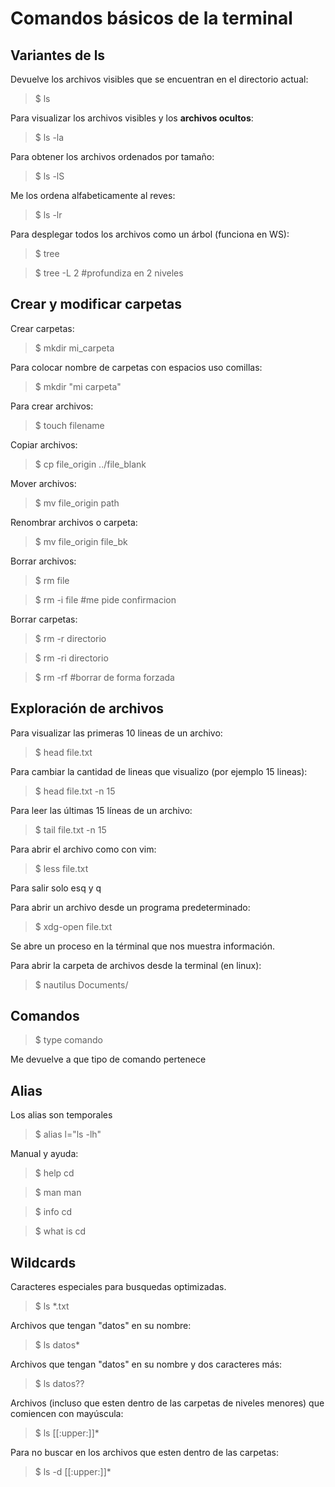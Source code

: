 # Comandos básicos de la terminal

## Variantes de ls
Devuelve los archivos visibles que se encuentran en el directorio actual:
>$ ls

Para visualizar los archivos visibles y los <b>archivos ocultos</b>:
>$ ls -la

Para obtener los archivos ordenados por tamaño:
>$ ls -lS

Me los ordena alfabeticamente al reves:
>$ ls -lr

Para desplegar todos los archivos como un árbol (funciona en WS):
>$ tree

>$ tree -L 2 #profundiza en 2 niveles


## Crear y modificar carpetas
Crear carpetas:
>$ mkdir mi_carpeta

Para colocar nombre de carpetas con espacios uso comillas:
>$ mkdir "mi carpeta"

Para crear archivos:
>$ touch filename

Copiar archivos:
>$ cp file_origin ../file_blank

Mover archivos:
>$ mv file_origin path

Renombrar archivos o carpeta:
>$ mv file_origin file_bk

Borrar archivos:
>$ rm file

>$ rm -i file #me pide confirmacion

Borrar carpetas:
>$ rm -r directorio

>$ rm -ri directorio

>$ rm -rf #borrar de forma forzada

## Exploración de archivos

Para visualizar las primeras 10 lineas de un archivo:

>$ head file.txt

Para cambiar la cantidad de lineas que visualizo (por ejemplo 15 lineas):
>$ head file.txt -n 15

Para leer las últimas 15 líneas de un archivo:
>$ tail file.txt -n 15 

Para abrir el archivo como con vim:
>$ less file.txt

Para salir solo esq y q

Para abrir un archivo desde un programa predeterminado:
>$ xdg-open file.txt

Se abre un proceso en la términal que nos muestra información.

Para abrir la carpeta de archivos desde la terminal (en linux):
>$ nautilus Documents/


## Comandos
>$ type comando

Me devuelve a que tipo de comando pertenece

## Alias
Los alias son temporales
>$ alias  l="ls -lh"

Manual y ayuda:
>$ help cd

>$ man man 

>$ info cd

>$ what is cd

## Wildcards
Caracteres especiales para busquedas optimizadas.
>$ ls *.txt

Archivos que tengan "datos" en su nombre:
>$ ls datos*

Archivos que tengan "datos" en su nombre y dos caracteres más:
>$ ls datos??

Archivos (incluso que esten dentro de las carpetas de niveles menores) que comiencen con mayúscula:
>$ ls [[:upper:]]*

Para no buscar en los archivos que esten dentro de las carpetas:
>$ ls -d [[:upper:]]*




















